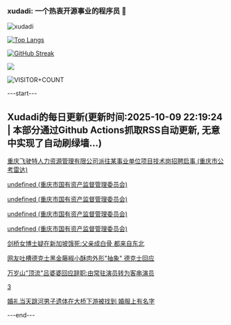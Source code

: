 ### xudadi: 一个热衷开源事业的程序员 👋

![xudadi](https://github-readme-stats-git-masterorgs-github-readme-stats-team.vercel.app/api?username=xudadi)

[![Top Langs](https://github-readme-stats.vercel.app/api/top-langs/?username=xudadi)](https://github.com/anuraghazra/github-readme-stats)

[![GitHub Streak](https://streak-stats.demolab.com?user=xudadi&locale=zh_Hans)](https://git.io/streak-stats)

![](https://raw.githubusercontent.com/xudadi/xudadi/main/assets/github-contribution-grid-snake.svg)

![VISITOR+COUNT](https://komarev.com/ghpvc/?username=xudadi&label=VISITOR+COUNT)


---start---

## Xudadi的每日更新(更新时间:2025-10-09 22:19:24 | 本部分通过Github Actions抓取RSS自动更新, 无意中实现了自动刷绿墙...)

[重庆飞驶特人力资源管理有限公司派往某事业单位项目技术岗招聘启事 (重庆市公考雷达)](https://www.gongkaoleida.com/article/2642886)

[undefined (重庆市国有资产监督管理委员会)](https://dadilab.github.io/feeds/all.xml)

[undefined (重庆市国有资产监督管理委员会)](https://dadilab.github.io/feeds/all.xml)

[undefined (重庆市国有资产监督管理委员会)](https://dadilab.github.io/feeds/all.xml)

[undefined (重庆市国有资产监督管理委员会)](https://dadilab.github.io/feeds/all.xml)

[剑桥女博士疑在新加坡饿死:父亲成白骨 都来自东北](https://m.163.com/news/article/KBER472L0534P59R.html)

[网友吐槽德克士黑金藤椒小酥肉外形"抽象" 德克士回应](https://m.163.com/news/article/KBF08Q8K053469LG.html)

[万岁山"顶流"吕婆婆回应辞职:由常驻演员转为客串演员](https://m.163.com/news/article/KBF08P0T053469LG.html)

[3](https://m.163.com/touch/news/sub/domestic)

[婚礼当天跳河男子遗体在大桥下游被找到 婚服上有名字](https://m.163.com/news/article/KBEPQEUJ053469LG.html)

---end---
